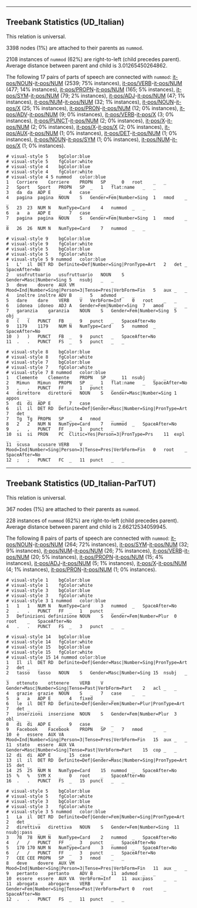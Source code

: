 

--------------------------------------------------------------------------------

## Treebank Statistics (UD_Italian)

This relation is universal.

3398 nodes (1%) are attached to their parents as `nummod`.

2108 instances of `nummod` (62%) are right-to-left (child precedes parent).
Average distance between parent and child is 3.01265450264862.

The following 17 pairs of parts of speech are connected with `nummod`: [it-pos/NOUN]()-[it-pos/NUM]() (2539; 75% instances), [it-pos/VERB]()-[it-pos/NUM]() (477; 14% instances), [it-pos/PROPN]()-[it-pos/NUM]() (165; 5% instances), [it-pos/SYM]()-[it-pos/NUM]() (79; 2% instances), [it-pos/ADJ]()-[it-pos/NUM]() (47; 1% instances), [it-pos/NUM]()-[it-pos/NUM]() (32; 1% instances), [it-pos/NOUN]()-[it-pos/X]() (25; 1% instances), [it-pos/PRON]()-[it-pos/NUM]() (12; 0% instances), [it-pos/ADV]()-[it-pos/NUM]() (9; 0% instances), [it-pos/VERB]()-[it-pos/X]() (3; 0% instances), [it-pos/PUNCT]()-[it-pos/NUM]() (2; 0% instances), [it-pos/X]()-[it-pos/NUM]() (2; 0% instances), [it-pos/X]()-[it-pos/X]() (2; 0% instances), [it-pos/AUX]()-[it-pos/NUM]() (1; 0% instances), [it-pos/DET]()-[it-pos/NUM]() (1; 0% instances), [it-pos/NOUN]()-[it-pos/SYM]() (1; 0% instances), [it-pos/NUM]()-[it-pos/X]() (1; 0% instances).


~~~ conllu
# visual-style 5	bgColor:blue
# visual-style 5	fgColor:white
# visual-style 4	bgColor:blue
# visual-style 4	fgColor:white
# visual-style 4 5 nummod	color:blue
1	Corriere	Corriere	PROPN	SP	_	0	root	_	_
2	Sport	Sport	PROPN	SP	_	1	flat:name	_	_
3	da	da	ADP	E	_	4	case	_	_
4	pagina	pagina	NOUN	S	Gender=Fem|Number=Sing	1	nmod	_	_
5	23	23	NUM	N	NumType=Card	4	nummod	_	_
6	a	a	ADP	E	_	7	case	_	_
7	pagina	pagina	NOUN	S	Gender=Fem|Number=Sing	1	nmod	_	_
8	26	26	NUM	N	NumType=Card	7	nummod	_	_

~~~


~~~ conllu
# visual-style 9	bgColor:blue
# visual-style 9	fgColor:white
# visual-style 5	bgColor:blue
# visual-style 5	fgColor:white
# visual-style 5 9 nummod	color:blue
1	L'	il	DET	RD	Definite=Def|Number=Sing|PronType=Art	2	det	_	SpaceAfter=No
2	usufruttuario	usufruttuario	NOUN	S	Gender=Masc|Number=Sing	5	nsubj	_	_
3	deve	dovere	AUX	VM	Mood=Ind|Number=Sing|Person=3|Tense=Pres|VerbForm=Fin	5	aux	_	_
4	inoltre	inoltre	ADV	B	_	5	advmod	_	_
5	dare	dare	VERB	V	VerbForm=Inf	0	root	_	_
6	idonea	idoneo	ADJ	A	Gender=Fem|Number=Sing	7	amod	_	_
7	garanzia	garanzia	NOUN	S	Gender=Fem|Number=Sing	5	obj	_	_
8	(	(	PUNCT	FB	_	9	punct	_	SpaceAfter=No
9	1179	1179	NUM	N	NumType=Card	5	nummod	_	SpaceAfter=No
10	)	)	PUNCT	FB	_	9	punct	_	SpaceAfter=No
11	.	.	PUNCT	FS	_	5	punct	_	_

~~~


~~~ conllu
# visual-style 8	bgColor:blue
# visual-style 8	fgColor:white
# visual-style 7	bgColor:blue
# visual-style 7	fgColor:white
# visual-style 7 8 nummod	color:blue
1	Clemente	Clemente	PROPN	SP	_	11	nsubj	_	_
2	Mimun	Mimun	PROPN	SP	_	1	flat:name	_	SpaceAfter=No
3	,	,	PUNCT	FF	_	1	punct	_	_
4	direttore	direttore	NOUN	S	Gender=Masc|Number=Sing	1	appos	_	_
5	di	di	ADP	E	_	7	case	_	_
6	il	il	DET	RD	Definite=Def|Gender=Masc|Number=Sing|PronType=Art	7	det	_	_
7	Tg	Tg	PROPN	SP	_	4	nmod	_	_
8	2	2	NUM	N	NumType=Card	7	nummod	_	SpaceAfter=No
9	,	,	PUNCT	FF	_	1	punct	_	_
10	si	si	PRON	PC	Clitic=Yes|Person=3|PronType=Prs	11	expl	_	_
11	scusa	scusare	VERB	V	Mood=Ind|Number=Sing|Person=3|Tense=Pres|VerbForm=Fin	0	root	_	SpaceAfter=No
12	;	;	PUNCT	FC	_	11	punct	_	_

~~~




--------------------------------------------------------------------------------

## Treebank Statistics (UD_Italian-ParTUT)

This relation is universal.

367 nodes (1%) are attached to their parents as `nummod`.

228 instances of `nummod` (62%) are right-to-left (child precedes parent).
Average distance between parent and child is 2.66212534059945.

The following 8 pairs of parts of speech are connected with `nummod`: [it-pos/NOUN]()-[it-pos/NUM]() (264; 72% instances), [it-pos/SYM]()-[it-pos/NUM]() (32; 9% instances), [it-pos/NUM]()-[it-pos/NUM]() (26; 7% instances), [it-pos/VERB]()-[it-pos/NUM]() (20; 5% instances), [it-pos/PROPN]()-[it-pos/NUM]() (15; 4% instances), [it-pos/ADJ]()-[it-pos/NUM]() (5; 1% instances), [it-pos/X]()-[it-pos/NUM]() (4; 1% instances), [it-pos/PRON]()-[it-pos/NUM]() (1; 0% instances).


~~~ conllu
# visual-style 1	bgColor:blue
# visual-style 1	fgColor:white
# visual-style 3	bgColor:blue
# visual-style 3	fgColor:white
# visual-style 3 1 nummod	color:blue
1	1	1	NUM	N	NumType=Card	3	nummod	_	SpaceAfter=No
2	.	.	PUNCT	FF	_	1	punct	_	_
3	Definizioni	definizione	NOUN	S	Gender=Fem|Number=Plur	0	root	_	SpaceAfter=No
4	.	.	PUNCT	FS	_	3	punct	_	_

~~~


~~~ conllu
# visual-style 14	bgColor:blue
# visual-style 14	fgColor:white
# visual-style 15	bgColor:blue
# visual-style 15	fgColor:white
# visual-style 15 14 nummod	color:blue
1	Il	il	DET	RD	Definite=Def|Gender=Masc|Number=Sing|PronType=Art	2	det	_	_
2	tasso	tasso	NOUN	S	Gender=Masc|Number=Sing	15	nsubj	_	_
3	ottenuto	ottenere	VERB	V	Gender=Masc|Number=Sing|Tense=Past|VerbForm=Part	2	acl	_	_
4	grazie	grazie	NOUN	S	_	7	case	_	_
5	a	a	ADP	E	_	4	fixed	_	_
6	le	il	DET	RD	Definite=Def|Gender=Fem|Number=Plur|PronType=Art	7	det	_	_
7	inserzioni	inserzione	NOUN	S	Gender=Fem|Number=Plur	3	obl	_	_
8	di	di	ADP	E	_	9	case	_	_
9	Facebook	Facebook	PROPN	SP	_	7	nmod	_	_
10	è	essere	AUX	VA	Mood=Ind|Number=Sing|Person=3|Tense=Pres|VerbForm=Fin	15	aux	_	_
11	stato	essere	AUX	VA	Gender=Masc|Number=Sing|Tense=Past|VerbForm=Part	15	cop	_	_
12	di	di	ADP	E	_	15	case	_	_
13	il	il	DET	RD	Definite=Def|Gender=Masc|Number=Sing|PronType=Art	15	det	_	_
14	25	25	NUM	N	NumType=Card	15	nummod	_	SpaceAfter=No
15	%	%	SYM	X	_	0	root	_	SpaceAfter=No
16	.	.	PUNCT	FS	_	15	punct	_	_

~~~


~~~ conllu
# visual-style 5	bgColor:blue
# visual-style 5	fgColor:white
# visual-style 3	bgColor:blue
# visual-style 3	fgColor:white
# visual-style 3 5 nummod	color:blue
1	La	il	DET	RD	Definite=Def|Gender=Fem|Number=Sing|PronType=Art	2	det	_	_
2	direttiva	direttiva	NOUN	S	Gender=Fem|Number=Sing	11	nsubj:pass	_	_
3	78	78	NUM	N	NumType=Card	2	nummod	_	SpaceAfter=No
4	/	/	PUNCT	FF	_	3	punct	_	SpaceAfter=No
5	170	170	NUM	N	NumType=Card	3	nummod	_	SpaceAfter=No
6	/	/	PUNCT	FF	_	3	punct	_	SpaceAfter=No
7	CEE	CEE	PROPN	SP	_	3	nmod	_	_
8	deve	dovere	AUX	VM	Mood=Ind|Number=Sing|Person=3|Tense=Pres|VerbForm=Fin	11	aux	_	_
9	pertanto	pertanto	ADV	B	_	11	advmod	_	_
10	essere	essere	AUX	VA	VerbForm=Inf	11	aux:pass	_	_
11	abrogata	abrogare	VERB	V	Gender=Fem|Number=Sing|Tense=Past|VerbForm=Part	0	root	_	SpaceAfter=No
12	.	.	PUNCT	FS	_	11	punct	_	_

~~~


